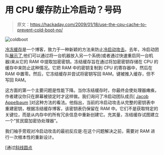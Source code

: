 # 用 CPU 缓存防止冷启动？号码

> 原文：<https://hackaday.com/2009/01/18/use-the-cpu-cache-to-prevent-cold-boot-no/>

![coldboot](img/48542fc7aab404c6a6102b3061c21ecb.png "coldboot")

[冷冻缓存](http://frozencache.blogspot.com/ "Frozen Cache")是一个博客，致力于一种新颖的方法来防止[冷启动攻击](http://citp.princeton.edu/memory/)。去年，冷启动团队[展示了](http://hackaday.com/2008/05/13/cold-boot-encryption-attack-video/ "Cold boot encryption attack video  - Hack a Day"),他们可以通过将一台机器放入另一个系统(或者通过快速重启同一台机器)来从它的 RAM 中提取加密密钥。冻结缓存旨在通过将加密密钥存储在 CPU 的缓存中来防止这种情况。它把 RAM 中的密钥复制到 CPU 的寄存器中，然后在 RAM 中置零。然后，它冻结缓存并尝试将密钥写回 RAM。键被推入缓存，但不写回 RAM。

这方面的第一个主要问题是性能下降。当你冻结缓存时，你最终会使处理器瘫痪，作者建议你只在屏幕被锁定时才这样做。我们询问了冷启动团队成员[ [Jacob Appelbaum](http://appelbaum.net/) ]对这种方法的看法。他指出，当前的冷启动攻击从完整的密钥表中重建密钥，根据冻结缓存博客，该密钥表仍保留在 RAM 中。它们不是获取特定的关键位，而是从内存中的所有冗余信息中重新创建它。充其量，冻结缓存试图建立一个“贫民窟加密协处理器”。

我们袖手旁观对冷启动攻击的最初反应是:在这个问题解决之前，需要对 RAM 进行一次根本性的重新设计。

[通过[斜线圆点](http://it.slashdot.org/article.pl?sid=09%2F01%2F18%2F2110235 "Slashdot | Solution Against Cold Boot Attack In the Making")
